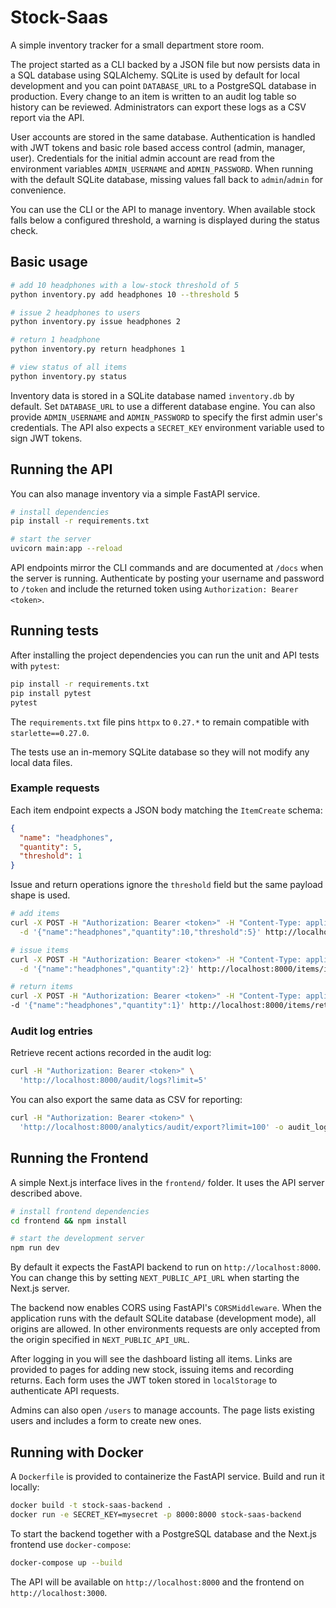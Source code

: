 # Stock-Saas

A simple inventory tracker for a small department store room.

The project started as a CLI backed by a JSON file but now persists data in a
SQL database using SQLAlchemy. SQLite is used by default for local development
and you can point `DATABASE_URL` to a PostgreSQL database in production. Every
change to an item is written to an audit log table so history can be reviewed.
Administrators can export these logs as a CSV report via the API.

User accounts are stored in the same database. Authentication is handled with
JWT tokens and basic role based access control (admin, manager, user).
Credentials for the initial admin account are read from the environment
variables `ADMIN_USERNAME` and `ADMIN_PASSWORD`. When running with the default
SQLite database, missing values fall back to `admin`/`admin` for convenience.

You can use the CLI or the API to manage inventory. When available stock falls
below a configured threshold, a warning is displayed during the status check.

## Basic usage

```bash
# add 10 headphones with a low-stock threshold of 5
python inventory.py add headphones 10 --threshold 5

# issue 2 headphones to users
python inventory.py issue headphones 2

# return 1 headphone
python inventory.py return headphones 1

# view status of all items
python inventory.py status
```

Inventory data is stored in a SQLite database named `inventory.db` by default.
Set `DATABASE_URL` to use a different database engine. You can also provide
`ADMIN_USERNAME` and `ADMIN_PASSWORD` to specify the first admin user's
credentials. The API also expects a `SECRET_KEY` environment variable used to
sign JWT tokens.


## Running the API

You can also manage inventory via a simple FastAPI service.

```bash
# install dependencies
pip install -r requirements.txt

# start the server
uvicorn main:app --reload
```

API endpoints mirror the CLI commands and are documented at `/docs` when the server is running.
Authenticate by posting your username and password to `/token` and include the returned token using `Authorization: Bearer <token>`.

## Running tests

After installing the project dependencies you can run the unit and API tests with `pytest`:

```bash
pip install -r requirements.txt
pip install pytest
pytest
```

The `requirements.txt` file pins `httpx` to `0.27.*` to remain compatible with
`starlette==0.27.0`.

The tests use an in-memory SQLite database so they will not modify any local data files.
### Example requests

Each item endpoint expects a JSON body matching the `ItemCreate` schema:

```json
{
  "name": "headphones",
  "quantity": 5,
  "threshold": 1
}
```

Issue and return operations ignore the `threshold` field but the same payload shape is used.

```bash
# add items
curl -X POST -H "Authorization: Bearer <token>" -H "Content-Type: application/json" \
  -d '{"name":"headphones","quantity":10,"threshold":5}' http://localhost:8000/items/add

# issue items
curl -X POST -H "Authorization: Bearer <token>" -H "Content-Type: application/json" \
  -d '{"name":"headphones","quantity":2}' http://localhost:8000/items/issue

# return items
curl -X POST -H "Authorization: Bearer <token>" -H "Content-Type: application/json" \
-d '{"name":"headphones","quantity":1}' http://localhost:8000/items/return
```


### Audit log entries

Retrieve recent actions recorded in the audit log:

```bash
curl -H "Authorization: Bearer <token>" \
  'http://localhost:8000/audit/logs?limit=5'
```

You can also export the same data as CSV for reporting:

```bash
curl -H "Authorization: Bearer <token>" \
  'http://localhost:8000/analytics/audit/export?limit=100' -o audit_log.csv
```

## Running the Frontend

A simple Next.js interface lives in the `frontend/` folder. It uses the API server described above.

```bash
# install frontend dependencies
cd frontend && npm install

# start the development server
npm run dev
```

By default it expects the FastAPI backend to run on `http://localhost:8000`. You can change this by setting `NEXT_PUBLIC_API_URL` when starting the Next.js server.

The backend now enables CORS using FastAPI's `CORSMiddleware`. When the
application runs with the default SQLite database (development mode), all
origins are allowed. In other environments requests are only accepted from the
origin specified in `NEXT_PUBLIC_API_URL`.

After logging in you will see the dashboard listing all items. Links are provided to pages for adding new stock, issuing items and recording returns. Each form uses the JWT token stored in `localStorage` to authenticate API requests.

Admins can also open `/users` to manage accounts. The page lists existing users and includes a form to create new ones.



## Running with Docker

A `Dockerfile` is provided to containerize the FastAPI service. Build and run it locally:

```bash
docker build -t stock-saas-backend .
docker run -e SECRET_KEY=mysecret -p 8000:8000 stock-saas-backend
```

To start the backend together with a PostgreSQL database and the Next.js frontend use `docker-compose`:

```bash
docker-compose up --build
```

The API will be available on `http://localhost:8000` and the frontend on `http://localhost:3000`.



